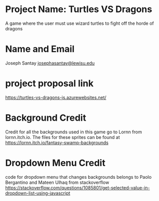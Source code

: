 # Project Name: Turtles VS Dragons
A game where the user must use wizard turtles to fight off the horde of dragons

# Name and Email
Joseph Santay
josephasantay@lewisu.edu

# project proposal link
https://turtles-vs-dragons-js.azurewebsites.net/

# Background Credit
Credit for all the backgrounds used in this game go to Lornn from lornn.itch.io. The files for these sprites can be
found at https://lornn.itch.io/fantasy-swamp-backgrounds

# Dropdown Menu Credit
code for dropdown menu that changes backgrounds belongs to Paolo Bergantino 
and Mateen Ulhaq from stackoverflow
https://stackoverflow.com/questions/1085801/get-selected-value-in-dropdown-list-using-javascript

